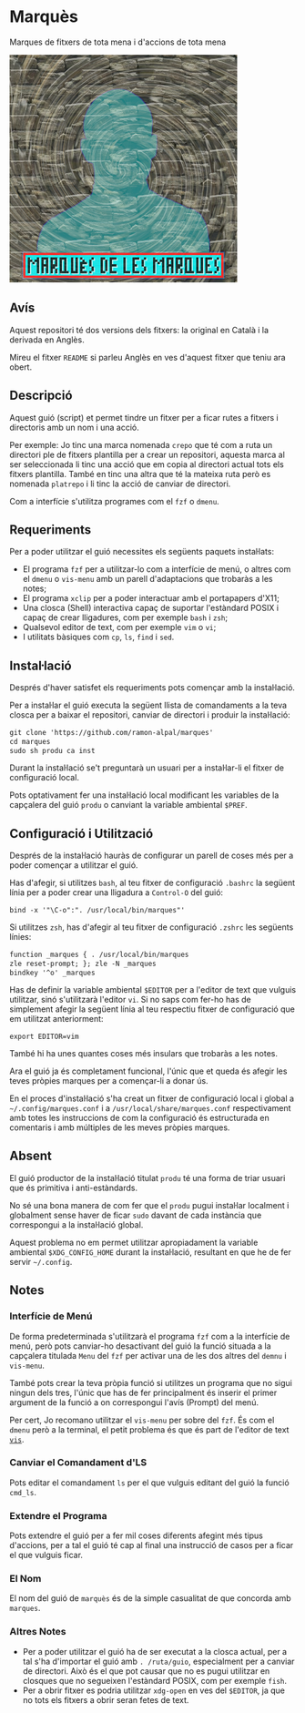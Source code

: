 # Marquès

Marques de fitxers de tota mena i d'accions de tota mena

![Logo del Marquès](./logo.png)

## Avís

Aquest repositori té dos versions dels fitxers: la original en Català
i la derivada en Anglès.

Mireu el fitxer `README` si parleu Anglès en ves d'aquest fitxer que
teniu ara obert.

## Descripció

Aquest guió (script) et permet tindre un fitxer per a ficar rutes a
fitxers i directoris amb un nom i una acció.

Per exemple: Jo tinc una marca nomenada `crepo` que té com a ruta un
directori ple de fitxers plantilla per a crear un repositori, aquesta
marca al ser seleccionada li tinc una acció que em copia al directori
actual tots els fitxers plantilla. També en tinc una altra que té la
mateixa ruta però es nomenada `platrepo` i li tinc la acció de canviar
de directori.

Com a interfície s'utilitza programes com el `fzf` o `dmenu`.

## Requeriments

Per a poder utilitzar el guió necessites els següents paquets
instaŀlats:
- El programa `fzf` per a utilitzar-lo com a interfície de menú,
  o altres com el `dmenu` o `vis-menu` amb un parell d'adaptacions que
  trobaràs a les notes;
- El programa `xclip` per a poder interactuar amb el portapapers d'X11;
- Una closca (Shell) interactiva capaç de suportar l'estàndard POSIX
  i capaç de crear lligadures, com per exemple `bash` i `zsh`;
- Qualsevol editor de text, com per exemple `vim` o `vi`;
- I utilitats bàsiques com `cp`, `ls`, `find` i `sed`.

## Instaŀlació

Després d'haver satisfet els requeriments pots començar amb la
instaŀlació.

Per a instaŀlar el guió executa la següent llista de comandaments
a la teva closca per a baixar el repositori, canviar de directori i
produir la instaŀlació:

    git clone 'https://github.com/ramon-alpal/marques'
    cd marques
    sudo sh produ ca inst

Durant la instaŀlació se't preguntarà un usuari per a instaŀlar-li
el fitxer de configuració local.

Pots optativament fer una instaŀlació local modificant les variables de
la capçalera del guió `produ` o canviant la variable ambiental `$PREF`.

## Configuració i Utilització

Després de la instaŀlació hauràs de configurar un parell de coses
més per a poder començar a utilitzar el guió.

Has d'afegir, si utilitzes `bash`, al teu fitxer de configuració
`.bashrc` la següent línia per a poder crear una lligadura a `Control-O`
del guió:

    bind -x '"\C-o":". /usr/local/bin/marques"'

Si utilitzes `zsh`, has d'afegir al teu fitxer de configuració `.zshrc`
les següents línies:

    function _marques { . /usr/local/bin/marques
    zle reset-prompt; }; zle -N _marques
    bindkey '^o' _marques

Has de definir la variable ambiental `$EDITOR` per a l'editor de text
que vulguis utilitzar, sinó s'utilitzarà l'editor `vi`. Si no saps
com fer-ho has de simplement afegir la següent línia al teu respectiu
fitxer de configuració que em utilitzat anteriorment:

    export EDITOR=vim

També hi ha unes quantes coses més insulars que trobaràs a les notes.

Ara el guió ja és completament funcional, l'únic que et queda és
afegir les teves pròpies marques per a començar-li a donar ús.

En el proces d'instaŀlació s'ha creat un fitxer de configuració local
i global a `~/.config/marques.conf` i a `/usr/local/share/marques.conf`
respectivament amb totes les instruccions de com la configuració és
estructurada en comentaris i amb múltiples de les meves pròpies marques.

## Absent

El guió productor de la instaŀlació titulat `produ` té una forma de
triar usuari que és primitiva i anti-estàndards.

No sé una bona manera de com fer que el `produ` pugui instaŀlar
localment i globalment sense haver de ficar `sudo` davant de cada
instància que correspongui a la instaŀlació global.

Aquest problema no em permet utilitzar apropiadament la variable ambiental
`$XDG_CONFIG_HOME` durant la instaŀlació, resultant en que he de fer
servir `~/.config`.

## Notes

### Interfície de Menú

De forma predeterminada s'utilitzarà el programa `fzf` com a la
interfície de menú, però pots canviar-ho desactivant del guió la
funció situada a la capçalera titulada `Menu` del `fzf` per activar
una de les dos altres del `demnu` i `vis-menu`.

També pots crear la teva pròpia funció si utilitzes un programa
que no sigui ningun dels tres, l'únic que has de fer principalment
és inserir el primer argument de la funció a on correspongui l'avís
(Prompt) del menú.

Per cert, Jo recomano utilitzar el `vis-menu` per sobre del `fzf`. És
com el `dmenu` però a la terminal, el petit problema és que és part
de l'editor de text [`vis`](https://github.com/martanne/vis).

### Canviar el Comandament d'LS

Pots editar el comandament `ls` per el que vulguis editant del guió la
funció `cmd_ls`.

### Extendre el Programa

Pots extendre el guió per a fer mil coses diferents afegint més tipus
d'accions, per a tal el guió té cap al final una instrucció de casos
per a ficar el que vulguis ficar.

### El Nom

El nom del guió de `marquès` és de la simple casualitat de que concorda
amb `marques`.

### Altres Notes

- Per a poder utilitzar el guió ha de ser executat a la closca actual,
  per a tal s'ha d'importar el guió amb `. /ruta/guio`, especialment
  per a canviar de directori. Això és el que pot causar que no es
  pugui utilitzar en closques que no segueixen l'estàndard POSIX,
  com per exemple `fish`.
- Per a obrir fitxer es podria utilitzar `xdg-open` en ves del `$EDITOR`,
  ja que no tots els fitxers a obrir seran fetes de text.
